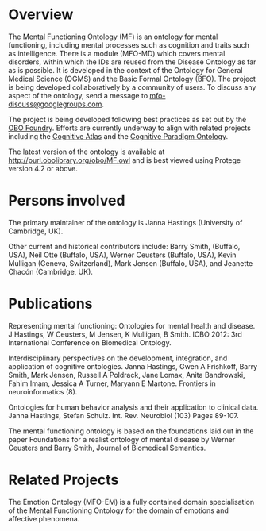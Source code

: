 # Overview

The Mental Functioning Ontology (MF) is an ontology for mental functioning, including mental processes such as cognition and traits such as intelligence. There is a module (MFO-MD) which covers mental disorders, within which the IDs are reused from the Disease Ontology as far as is possible. It is developed in the context of the Ontology for General Medical Science (OGMS) and the Basic Formal Ontology (BFO). The project is being developed collaboratively by a community of users. To discuss any aspect of the ontology, send a message to mfo-discuss@googlegroups.com. 

The project is being developed following best practices as set out by the [OBO Foundry](http://www.obofoundry.org/). Efforts are currently underway to align with related projects including the [Cognitive Atlas](http://www.cognitiveatlas.org/) and the [Cognitive Paradigm Ontology](http://www.cogpo.org/).

The latest version of the ontology is available at http://purl.obolibrary.org/obo/MF.owl and is best viewed using Protege version 4.2 or above.

# Persons involved

The primary maintainer of the ontology is Janna Hastings (University of Cambridge, UK).  

Other current and historical contributors include: Barry Smith, (Buffalo, USA), Neil Otte (Buffalo, USA), Werner Ceusters (Buffalo, USA), Kevin Mulligan (Geneva, Switzerland), Mark Jensen (Buffalo, USA), and Jeanette Chacón (Cambridge, UK). 

# Publications

Representing mental functioning: Ontologies for mental health and disease. 
J Hastings, W Ceusters, M Jensen, K Mulligan, B Smith. ICBO 2012: 3rd International Conference on Biomedical Ontology. 

Interdisciplinary perspectives on the development, integration, and application of cognitive ontologies. 
Janna Hastings, Gwen A Frishkoff, Barry Smith, Mark Jensen, Russell A Poldrack, Jane Lomax, Anita Bandrowski, Fahim Imam, Jessica A Turner, Maryann E Martone. Frontiers in neuroinformatics (8). 

Ontologies for human behavior analysis and their application to clinical data. Janna Hastings, Stefan Schulz. Int. Rev. Neurobiol (103) Pages 89-107.

The mental functioning ontology is based on the foundations laid out in the paper Foundations for a realist ontology of mental disease by Werner Ceusters and Barry Smith, Journal of Biomedical Semantics. 

# Related Projects

The Emotion Ontology (MFO-EM) is a fully contained domain specialisation of the Mental Functioning Ontology for the domain of emotions and affective phenomena.


